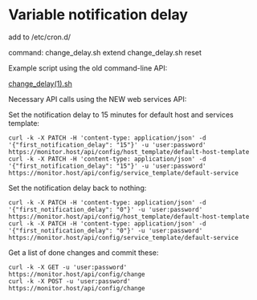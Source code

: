 # Variable notification delay

add to /etc/cron.d/

command:
change\_delay.sh extend
change\_delay.sh reset

Example script using the old command-line API:

[change\_delay(1).sh](attachments/688519/983055.sh)

Necessary API calls using the NEW web services API:

Set the notification delay to 15 minutes for default host and services template:

    curl -k -X PATCH -H 'content-type: application/json' -d '{"first_notification_delay": "15"}' -u 'user:password' https://monitor.host/api/config/host_template/default-host-template
    curl -k -X PATCH -H 'content-type: application/json' -d '{"first_notification_delay": "15"}' -u 'user:password' https://monitor.host/api/config/service_template/default-service

Set the notification delay back to nothing:

    curl -k -X PATCH -H 'content-type: application/json' -d '{"first_notification_delay": "0"}' -u 'user:password' https://monitor.host/api/config/host_template/default-host-template
    curl -k -X PATCH -H 'content-type: application/json' -d '{"first_notification_delay": "0"}' -u 'user:password' https://monitor.host/api/config/service_template/default-service

Get a list of done changes and commit these:

    curl -k -X GET -u 'user:password' https://monitor.host/api/config/change
    curl -k -X POST -u 'user:password' https://monitor.host/api/config/change
